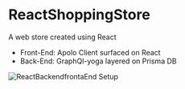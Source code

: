 # ReactShoppingStore
A web store created using React
- Front-End: Apolo Client surfaced on React
- Back-End: GraphQl-yoga layered on Prisma DB


![ReactBackendfrontaEnd Setup](https://user-images.githubusercontent.com/38970117/82156194-7fcf5800-9897-11ea-8dad-4525ff37cdf1.png)
